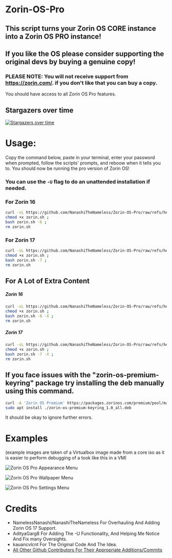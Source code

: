 # Zorin-OS-Pro

## This script turns your Zorin OS CORE instance into a Zorin OS PRO instance!

## If you like the OS please consider supporting the original devs by buying a genuine copy!

### PLEASE NOTE: You will not receive support from <https://zorin.com/>. if you don't like that you can buy a copy.

You should have access to all Zorin OS Pro features.

## Stargazers over time

[![Stargazers over time](<https://starchart.cc/NanashiTheNameless/Zorin-OS-Pro.svg?variant=adaptive>)](<https://starchart.cc/NanashiTheNameless/Zorin-OS-Pro>)

# Usage:

Copy the command below, paste in your terminal, enter your password when prompted, follow the scripts' prompts, and reboow when it tells you to. You should now be running the pro version of Zorin OS!

### You can use the `-U` flag to do an unattended installation if needed.

### For Zorin 16

```sh
curl -sL https://github.com/NanashiTheNameless/Zorin-OS-Pro/raw/refs/heads/main/zorin.sh -o zorin.sh ; 
chmod +x zorin.sh ; 
bash zorin.sh -6 ; 
rm zorin.sh
```

### For Zorin 17

```sh
curl -sL https://github.com/NanashiTheNameless/Zorin-OS-Pro/raw/refs/heads/main/zorin.sh -o zorin.sh ; 
chmod +x zorin.sh ; 
bash zorin.sh -7 ; 
rm zorin.sh
```

## For A Lot of Extra Content

##### Zorin 16

```sh
curl -sL https://github.com/NanashiTheNameless/Zorin-OS-Pro/raw/refs/heads/main/zorin.sh -o zorin.sh ; 
chmod +x zorin.sh ; 
bash zorin.sh -6 -X ; 
rm zorin.sh
```

##### Zorin 17

```sh
curl -sL https://github.com/NanashiTheNameless/Zorin-OS-Pro/raw/refs/heads/main/zorin.sh -o zorin.sh ; 
chmod +x zorin.sh ; 
bash zorin.sh -7 -X ; 
rm zorin.sh
```

## If you face issues with the "zorin-os-premium-keyring" package try installing the deb manually using this command.

```sh
curl -A 'Zorin OS Premium' https://packages.zorinos.com/premium/pool/main/z/zorin-os-premium-keyring/zorin-os-premium-keyring_1.0_all.deb --output zorin-os-premium-keyring_1.0_all.deb
sudo apt install ./zorin-os-premium-keyring_1.0_all.deb
```

It should be okay to ignore further errors.

# Examples

(example images are taken of a Virtualbox image made from a core iso as it is easier to perform debugging of a took like this in a VM)

![Zorin OS Pro Appearance Menu](<https://github.com/user-attachments/assets/22945121-0e8c-44d4-ae81-dae49b62b662>)

![Zorin OS Pro Wallpaper Menu](<https://github.com/user-attachments/assets/18c1b89e-edf0-4c3b-bc8f-6784dff9f72e>)

![Zorin OS Pro Settings Menu](<https://github.com/user-attachments/assets/ab4e185f-9480-4a05-9fac-94d79f08dd82>)

# Credits

- NamelessNanashi/NanashiTheNameless For Overhauling And Adding Zorin OS 17 Support.
- AdityaGarg8 For Adding The -U Functionality, And Helping Me Notice And Fix many Oversights.
- kauancvlcnt For The Original Code And The Idea.
- [All Other Github Contributors For Their Appropriate Additions/Commits](<https://github.com/NanashiTheNameless/Zorin-OS-Pro/graphs/contributors>)
